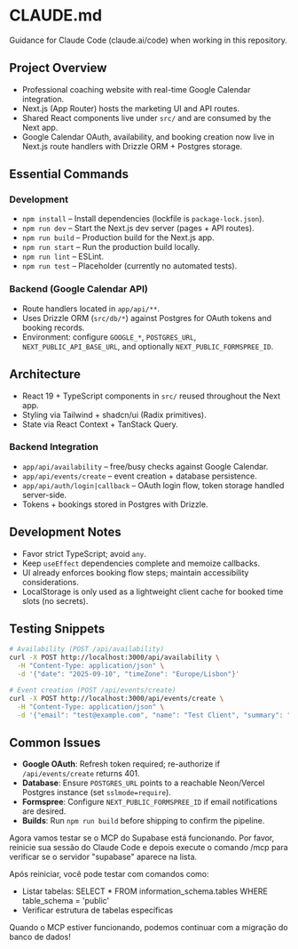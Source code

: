 # CLAUDE.md

Guidance for Claude Code (claude.ai/code) when working in this repository.

## Project Overview
- Professional coaching website with real-time Google Calendar integration.
- Next.js (App Router) hosts the marketing UI and API routes.
- Shared React components live under `src/` and are consumed by the Next app.
- Google Calendar OAuth, availability, and booking creation now live in Next.js route handlers with Drizzle ORM + Postgres storage.

## Essential Commands
### Development
- `npm install` – Install dependencies (lockfile is `package-lock.json`).
- `npm run dev` – Start the Next.js dev server (pages + API routes).
- `npm run build` – Production build for the Next.js app.
- `npm run start` – Run the production build locally.
- `npm run lint` – ESLint.
- `npm run test` – Placeholder (currently no automated tests).

### Backend (Google Calendar API)
- Route handlers located in `app/api/**`.
- Uses Drizzle ORM (`src/db/*`) against Postgres for OAuth tokens and booking records.
- Environment: configure `GOOGLE_*`, `POSTGRES_URL`, `NEXT_PUBLIC_API_BASE_URL`, and optionally `NEXT_PUBLIC_FORMSPREE_ID`.

## Architecture
- React 19 + TypeScript components in `src/` reused throughout the Next app.
- Styling via Tailwind + shadcn/ui (Radix primitives).
- State via React Context + TanStack Query.

### Backend Integration
- `app/api/availability` – free/busy checks against Google Calendar.
- `app/api/events/create` – event creation + database persistence.
- `app/api/auth/login|callback` – OAuth login flow, token storage handled server-side.
- Tokens + bookings stored in Postgres with Drizzle.

## Development Notes
- Favor strict TypeScript; avoid `any`.
- Keep `useEffect` dependencies complete and memoize callbacks.
- UI already enforces booking flow steps; maintain accessibility considerations.
- LocalStorage is only used as a lightweight client cache for booked time slots (no secrets).

## Testing Snippets
```bash
# Availability (POST /api/availability)
curl -X POST http://localhost:3000/api/availability \
  -H "Content-Type: application/json" \
  -d '{"date": "2025-09-10", "timeZone": "Europe/Lisbon"}'

# Event creation (POST /api/events/create)
curl -X POST http://localhost:3000/api/events/create \
  -H "Content-Type: application/json" \
  -d '{"email": "test@example.com", "name": "Test Client", "summary": "Test Session", "description": "Test description", "start": "2025-09-10T10:00:00+01:00", "end": "2025-09-10T11:00:00+01:00", "location": "Online"}'
```

## Common Issues
- **Google OAuth**: Refresh token required; re-authorize if `/api/events/create` returns 401.
- **Database**: Ensure `POSTGRES_URL` points to a reachable Neon/Vercel Postgres instance (set `sslmode=require`).
- **Formspree**: Configure `NEXT_PUBLIC_FORMSPREE_ID` if email notifications are desired.
- **Builds**: Run `npm run build` before shipping to confirm the pipeline.

Agora vamos testar se o MCP do Supabase está funcionando. Por favor,
  reinicie sua sessão do Claude Code e depois execute o comando /mcp para
   verificar se o servidor "supabase" aparece na lista.

  Após reiniciar, você pode testar com comandos como:
  - Listar tabelas: SELECT * FROM information_schema.tables WHERE 
  table_schema = 'public'
  - Verificar estrutura de tabelas específicas

  Quando o MCP estiver funcionando, podemos continuar com a migração do
  banco de dados!
